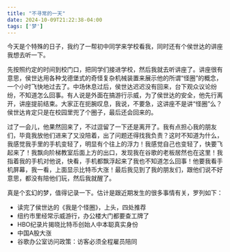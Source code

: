 ```yaml
---
title: "不寻常的一天"
date: 2024-10-09T21:22:38-04:00
tags: ['梦']
---
```


今天是个特殊的日子，我约了一帮初中同学来学校看我，同时还有个侯世达的讲座我想去听一下。

先按照约定的时间到校门口，把同学们接进学校，然后我就去听讲座了。讲座很有意思，侯世达用各种戈德堡式的奇怪复杂机械装置来展示他的所谓“怪圈”的概念，一个小时飞快地过去了。中场休息过后，侯世达迟迟没有回来，台下观众议论纷纷，不知道怎么回事。有人说是外面在搞游行示威，为了侯世达的安全，他先行离开，讲座提前结束。大家正在扼腕叹息，我说，不要急，这讲座不是讲“怪圈”么？侯世达肯定只是在校园里兜了个圈子，最后还会回来的。

过了一会儿，他果然回来了，不过逗留了一下还是离开了。我有点担心我的朋友们，毕竟我放他们进来了又没陪着，出了问题还得找我负责？这时不知道为什么，我感觉我手里的手机变轻了，明显有个往上的浮力！我感觉自己也变轻了，快要飞起来了！我飘向阶梯教室后面上方的出口，发现我在谷歌的老板居然也在这里！我指着我的手机对他说，快看，手机都飘浮起来了我也不知道怎么回事！他要我看手机屏幕，我一看，上面显示比特币大涨！最后我见到了我的朋友们，跟他们说不好意思，都没有陪他们玩，然后我就醒了。

真是个玄幻的梦，值得记录一下。估计是跟近期发生的很多事情有关，罗列如下：

- 读完了侯世达的《我是个怪圈》，上头，四处推荐
- 纽约市里经常示威游行，办公楼大门都要查工牌了
- HBO纪录片揭晓比特币创始人中本聪真实身份
- 中国A股大涨
- 谷歌办公室访问政策：访客必须全程雇员陪同
